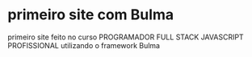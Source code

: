 # primeiro site com Bulma
 primeiro site feito no curso PROGRAMADOR FULL STACK JAVASCRIPT  PROFISSIONAL utilizando o framework Bulma
